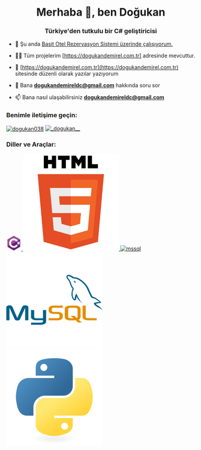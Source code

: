 <h1 align="center">Merhaba 👋, ben Doğukan</h1>
<h3 align="center">Türkiye'den tutkulu bir C# geliştiricisi</h3>

- 🔭 Şu anda [Basit Otel Rezervasyon Sistemi üzerinde çalışıyorum. ](https://github.com/Alof02221/sql-ile-otel-rezervasyon-program-)

- 👨‍💻 Tüm projelerim [https://dogukandemirel.com.tr]
adresinde mevcuttur.

- 📝 [https://dogukandemirel.com.tr](https://dogukandemirel.com.tr) sitesinde düzenli olarak yazılar yazıyorum

- 💬 Bana **dogukandemireldc@gmail.com** hakkında soru sor

- 📫 Bana nasıl ulaşabilirsiniz **dogukandemireldc@gmail.com**

<h3 align="left">Benimle iletişime geçin:</h3>
<p align="left">
<a href="https://instagram.com /dogukan038" target = "boş"><img align = "center" src = "https://raw.githubusercontent.com/rahuldkjain/github-profile-readme-generator/master/src/images/icons/Social/instagram .svg" alt = "dogukan038" height = "30" genişlik = "40" /></a>
<a href = "https://discord.gg/_dogukan__" target = "blank"><img align = " center" src = "https://raw.githubusercontent.com/rahuldkjain/github-profile-readme-generator/master/src/images/icons/Social/discord.svg" alt = "_dogukan__" height = "30" genişlik ="40" /></a>
</p>

<h3 align="left">Diller ve Araçlar:</h3>
<p align="left"> <a href="https://www.w3schools .com/cs/" target = "_blank" rel = "noreferrer"> <img src = "https://raw.githubusercontent.com/devicons/devicon/master/icons/csharp/csharp-original.svg" alt= "csharp" width = "40" height = "40"/> </a> <a href = "https://www.w3.org/html/" target = "_blank" rel = "noreferrer"> <img src = "https://raw.githubusercontent.com/devicons/devicon/master/icons/html5/html5-original-wordmark.svg" alt = "html5" genişlik = "40" yükseklik = "40"/> </ a> <a href = "https://www.microsoft.com/en-us/sql-server" target = "_blank" rel = "noreferrer"> <img src = "https://www.svgrepo.com /show/303229/microsoft-sql-server-logo.svg" alt = "mssql" width = "40" height = "40"/> </a> <a href = "https://www.mysql.com /" target = "_blank" rel = "noreferrer"> <img src = "https://raw.githubusercontent.com/devicons/devicon/master/icons/mysql/mysql-original-wordmark.svg" alt = "mysql " genişlik = "40" yükseklik = "40"/> </a> <a href = "https://www.python.org" target = "_blank" rel = "noreferrer"> <img src = "https://raw.githubusercontent.com/devicons/devicon/master/icons/python/python-original.svg" alt = "python" genişlik = "40" yükseklik = "40"/> </a> </p>
